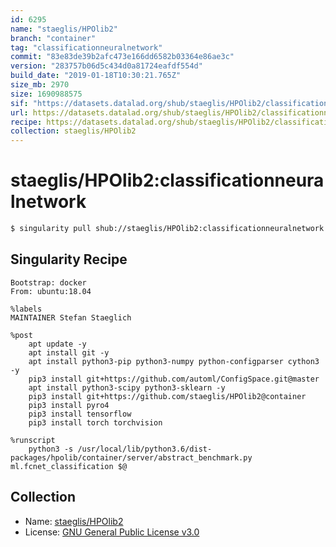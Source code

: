 ```yaml
---
id: 6295
name: "staeglis/HPOlib2"
branch: "container"
tag: "classificationneuralnetwork"
commit: "83e83de39b2afc473e166dd6582b03364e86ae3c"
version: "283757b06d5c434d0a81724eafdf554d"
build_date: "2019-01-18T10:30:21.765Z"
size_mb: 2970
size: 1690988575
sif: "https://datasets.datalad.org/shub/staeglis/HPOlib2/classificationneuralnetwork/2019-01-18-83e83de3-283757b0/283757b06d5c434d0a81724eafdf554d.simg"
url: https://datasets.datalad.org/shub/staeglis/HPOlib2/classificationneuralnetwork/2019-01-18-83e83de3-283757b0/
recipe: https://datasets.datalad.org/shub/staeglis/HPOlib2/classificationneuralnetwork/2019-01-18-83e83de3-283757b0/Singularity
collection: staeglis/HPOlib2
---
```


# staeglis/HPOlib2:classificationneuralnetwork

```bash
$ singularity pull shub://staeglis/HPOlib2:classificationneuralnetwork
```

## Singularity Recipe

```singularity
Bootstrap: docker
From: ubuntu:18.04

%labels
MAINTAINER Stefan Staeglich

%post
    apt update -y
    apt install git -y
    apt install python3-pip python3-numpy python-configparser cython3 -y
    pip3 install git+https://github.com/automl/ConfigSpace.git@master
    apt install python3-scipy python3-sklearn -y
    pip3 install git+https://github.com/staeglis/HPOlib2@container
    pip3 install pyro4
    pip3 install tensorflow
    pip3 install torch torchvision

%runscript
    python3 -s /usr/local/lib/python3.6/dist-packages/hpolib/container/server/abstract_benchmark.py ml.fcnet_classification $@
```

## Collection

 - Name: [staeglis/HPOlib2](https://github.com/staeglis/HPOlib2)
 - License: [GNU General Public License v3.0](https://api.github.com/licenses/gpl-3.0)


